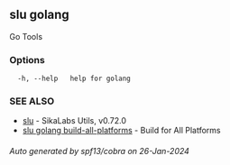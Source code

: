 ## slu golang

Go Tools

### Options

```
  -h, --help   help for golang
```

### SEE ALSO

* [slu](slu.md)	 - SikaLabs Utils, v0.72.0
* [slu golang build-all-platforms](slu_golang_build-all-platforms.md)	 - Build for All Platforms

###### Auto generated by spf13/cobra on 26-Jan-2024
